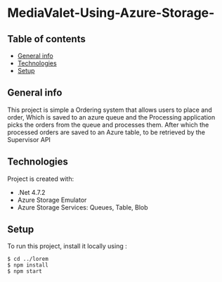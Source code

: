 # MediaValet-Using-Azure-Storage-
## Table of contents
* [General info](#general-info)
* [Technologies](#technologies)
* [Setup](#setup)

## General info
This project is simple a Ordering system that allows users to place and order, Which is saved to an azure queue and the Processing application picks the orders from the queue and processes them.
After which the processed orders are saved to an Azure table, to be retrieved by the Supervisor API
	
## Technologies
Project is created with:
* .Net 4.7.2
* Azure Storage Emulator
* Azure Storage Services: Queues, Table, Blob
	
## Setup
To run this project, install it locally using :

```
$ cd ../lorem
$ npm install
$ npm start
```
